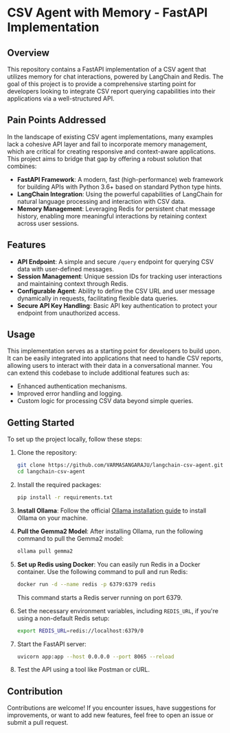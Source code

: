 # CSV Agent with Memory - FastAPI Implementation

## Overview

This repository contains a FastAPI implementation of a CSV agent that utilizes memory for chat interactions, powered by LangChain and Redis. The goal of this project is to provide a comprehensive starting point for developers looking to integrate CSV report querying capabilities into their applications via a well-structured API. 

## Pain Points Addressed

In the landscape of existing CSV agent implementations, many examples lack a cohesive API layer and fail to incorporate memory management, which are critical for creating responsive and context-aware applications. This project aims to bridge that gap by offering a robust solution that combines:

- **FastAPI Framework**: A modern, fast (high-performance) web framework for building APIs with Python 3.6+ based on standard Python type hints.
- **LangChain Integration**: Using the powerful capabilities of LangChain for natural language processing and interaction with CSV data.
- **Memory Management**: Leveraging Redis for persistent chat message history, enabling more meaningful interactions by retaining context across user sessions.

## Features

- **API Endpoint**: A simple and secure `/query` endpoint for querying CSV data with user-defined messages.
- **Session Management**: Unique session IDs for tracking user interactions and maintaining context through Redis.
- **Configurable Agent**: Ability to define the CSV URL and user message dynamically in requests, facilitating flexible data queries.
- **Secure API Key Handling**: Basic API key authentication to protect your endpoint from unauthorized access.

## Usage

This implementation serves as a starting point for developers to build upon. It can be easily integrated into applications that need to handle CSV reports, allowing users to interact with their data in a conversational manner. You can extend this codebase to include additional features such as:

- Enhanced authentication mechanisms.
- Improved error handling and logging.
- Custom logic for processing CSV data beyond simple queries.

## Getting Started

To set up the project locally, follow these steps:

1. Clone the repository:
   ```bash
   git clone https://github.com/VARMASANGARAJU/langchain-csv-agent.git
   cd langchain-csv-agent
   ```

2. Install the required packages:
   ```bash
   pip install -r requirements.txt
   ```

3. **Install Ollama**: 
   Follow the official [Ollama installation guide](https://ollama.com/library/gemma2) to install Ollama on your machine.

4. **Pull the Gemma2 Model**:
   After installing Ollama, run the following command to pull the Gemma2 model:
   ```bash
   ollama pull gemma2
   ```

5. **Set up Redis using Docker**: 
   You can easily run Redis in a Docker container. Use the following command to pull and run Redis:
   ```bash
   docker run -d --name redis -p 6379:6379 redis
   ```
   This command starts a Redis server running on port 6379.

6. Set the necessary environment variables, including `REDIS_URL`, if you're using a non-default Redis setup:
   ```bash
   export REDIS_URL=redis://localhost:6379/0

7. Start the FastAPI server:
   ```bash
   uvicorn app:app --host 0.0.0.0 --port 8065 --reload
   ```

8. Test the API using a tool like Postman or cURL.

## Contribution

Contributions are welcome! If you encounter issues, have suggestions for improvements, or want to add new features, feel free to open an issue or submit a pull request.
